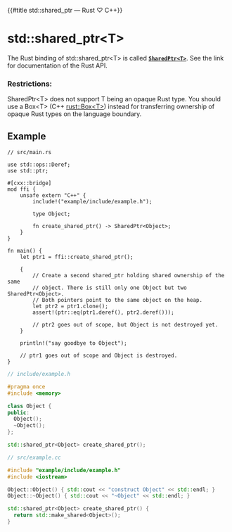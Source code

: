 {{#title std::shared_ptr<T> — Rust ♡ C++}}
# std::shared\_ptr\<T\>

The Rust binding of std::shared\_ptr\<T\> is called **[`SharedPtr<T>`]**. See
the link for documentation of the Rust API.

[`SharedPtr<T>`]: https://docs.rs/cxx/*/cxx/struct.SharedPtr.html

### Restrictions:

SharedPtr\<T\> does not support T being an opaque Rust type. You should use a
Box\<T\> (C++ [rust::Box\<T\>](box.md)) instead for transferring ownership of
opaque Rust types on the language boundary.

## Example

```rust,noplayground
// src/main.rs

use std::ops::Deref;
use std::ptr;

#[cxx::bridge]
mod ffi {
    unsafe extern "C++" {
        include!("example/include/example.h");

        type Object;

        fn create_shared_ptr() -> SharedPtr<Object>;
    }
}

fn main() {
    let ptr1 = ffi::create_shared_ptr();

    {
        // Create a second shared_ptr holding shared ownership of the same
        // object. There is still only one Object but two SharedPtr<Object>.
        // Both pointers point to the same object on the heap.
        let ptr2 = ptr1.clone();
        assert!(ptr::eq(ptr1.deref(), ptr2.deref()));

        // ptr2 goes out of scope, but Object is not destroyed yet.
    }

    println!("say goodbye to Object");

    // ptr1 goes out of scope and Object is destroyed.
}
```

```cpp
// include/example.h

#pragma once
#include <memory>

class Object {
public:
  Object();
  ~Object();
};

std::shared_ptr<Object> create_shared_ptr();
```

```cpp
// src/example.cc

#include "example/include/example.h"
#include <iostream>

Object::Object() { std::cout << "construct Object" << std::endl; }
Object::~Object() { std::cout << "~Object" << std::endl; }

std::shared_ptr<Object> create_shared_ptr() {
  return std::make_shared<Object>();
}
```
